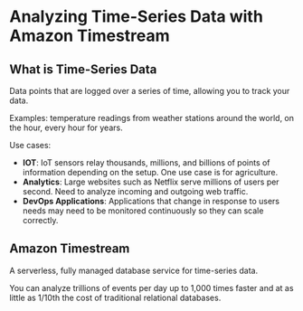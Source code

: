# Analyzing Time-Series Data with Amazon Timestream

## What is Time-Series Data

Data points that are logged over a series of time, allowing you to track your data.

Examples: temperature readings from weather stations around the world, on the hour, every hour for years.

Use cases: 

- **IOT**: IoT sensors relay thousands, millions, and billions of points of information depending on the setup. One use case is for agriculture.
- **Analytics**: Large websites such as Netflix serve millions of users per second. Need to analyze incoming and outgoing web traffic.
- **DevOps Applications**: Applications that change in response to users needs may need to be monitored continuously so they can scale correctly.


## Amazon Timestream

A serverless, fully managed database service for time-series data.

You can analyze trillions of events per day up to 1,000 times faster and at as little as
1/10th the cost of traditional relational databases.